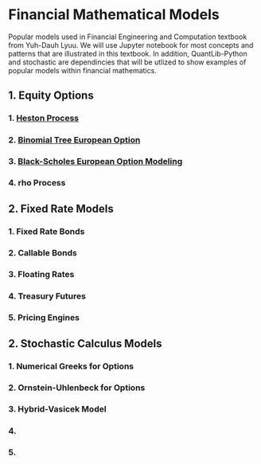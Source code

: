 # Financial Mathematical Models
Popular models used in Financial Engineering and Computation textbook from Yuh-Dauh Lyuu. We will use Jupyter notebook for most concepts and patterns that are illustrated in this textbook. In addition, QuantLib-Python and stochastic are dependincies that will be utlized to show examples of popular models within financial mathematics.

## 1. Equity Options
###   1. [Heston Process](https://github.com/NijazK/FinancialEngineeringModels/blob/main/Equity%20Options%20Models/HestonProcessEuroOption.ipynb)
#####                                    
###   2. [Binomial Tree European Option](https://github.com/NijazK/FinancialEngineeringModels/blob/main/Equity%20Options%20Models/BinomialTreeEuropeanOptions.ipynb)
#####  
###   3. [Black-Scholes European Option Modeling](https://github.com/NijazK/FinancialEngineeringModels/blob/main/Equity%20Options%20Models/Black-ScholesEuropean.ipynb)
#####    
###   4. rho Process

## 2. Fixed Rate Models
###   1. Fixed Rate Bonds
#####                                    
###   2. Callable Bonds
#####  
###   3. Floating Rates
#####    
###   4. Treasury Futures
#####    
###   5. Pricing Engines

## 2. Stochastic Calculus Models 
###   1. Numerical Greeks for Options
#####                                    
###   2. Ornstein-Uhlenbeck for Options
#####  
###   3. Hybrid-Vasicek Model
#####    
###   4. 
#####    
###   5. 
